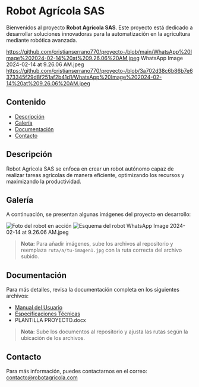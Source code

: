 # Robot Agrícola SAS

Bienvenidos al proyecto **Robot Agrícola SAS**. Este proyecto está dedicado a desarrollar soluciones innovadoras para la automatización en la agricultura mediante robótica avanzada.


https://github.com/cristianserrano770/proyecto-/blob/main/WhatsApp%20Image%202024-02-14%20at%209.26.06%20AM.jpeg
WhatsApp Image 2024-02-14 at 9.26.06 AM.jpeg
https://github.com/cristianserrano770/proyecto-/blob/3a702d38c6b86b7e6373345f29d8f251af2b41d1/WhatsApp%20Image%202024-02-14%20at%209.26.06%20AM.jpeg

## Contenido

- [Descripción](#descripción)
- [Galería](#galería)
- [Documentación](#documentación)
- [Contacto](#contacto)

## Descripción

Robot Agrícola SAS se enfoca en crear un robot autónomo capaz de realizar tareas agrícolas de manera eficiente, optimizando los recursos y maximizando la productividad.

## Galería

A continuación, se presentan algunas imágenes del proyecto en desarrollo:

![Foto del robot en acción](ruta/a/tu-imagen1.jpg)
![Esquema del robot](ruta/a/tu-imagen2.jpg)
WhatsApp Image 2024-02-14 at 9.26.06 AM.jpeg

> **Nota:** Para añadir imágenes, sube los archivos al repositorio y reemplaza `ruta/a/tu-imagen1.jpg` con la ruta correcta del archivo subido.

## Documentación

Para más detalles, revisa la documentación completa en los siguientes archivos:

- [Manual del Usuario](ruta/a/manual_usuario.pdf)
- [Especificaciones Técnicas](ruta/a/especificaciones_tecnicas.pdf)
- PLANTILLA PROYECTO.docx

> **Nota:** Sube los documentos al repositorio y ajusta las rutas según la ubicación de los archivos.

## Contacto

Para más información, puedes contactarnos en el correo: contacto@robotagricola.com
